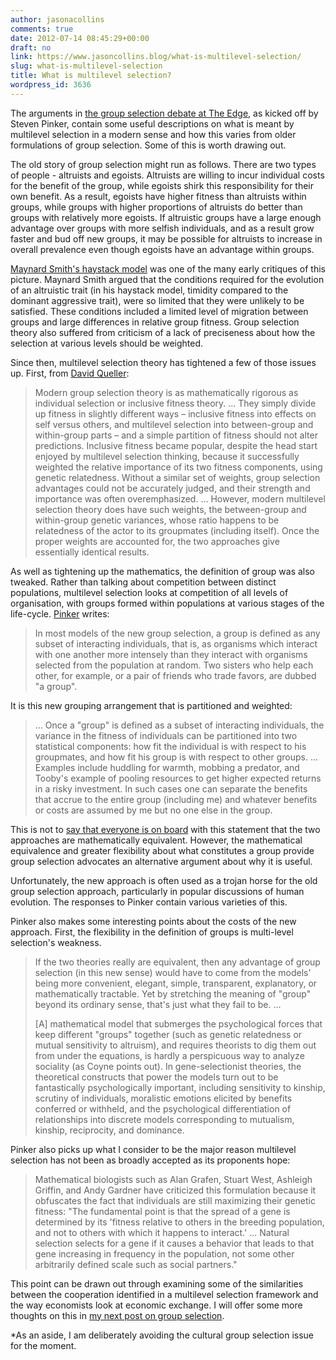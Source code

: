 ```yaml
---
author: jasonacollins
comments: true
date: 2012-07-14 08:45:29+00:00
draft: no
link: https://www.jasoncollins.blog/what-is-multilevel-selection/
slug: what-is-multilevel-selection
title: What is multilevel selection?
wordpress_id: 3636
---
```


The arguments in [the group selection debate at The Edge](http://edge.org/conversation/the-false-allure-of-group-selection), as kicked off by Steven Pinker, contain some useful descriptions on what is meant by multilevel selection in a modern sense and how this varies from older formulations of group selection. Some of this is worth drawing out.

The old story of group selection might run as follows. There are two types of people - altruists and egoists. Altruists are willing to incur individual costs for the benefit of the group, while egoists shirk this responsibility for their own benefit. As a result, egoists have higher fitness than altruists within groups, while groups with higher proportions of altruists do better than groups with relatively more egoists. If altruistic groups have a large enough advantage over groups with more selfish individuals, and as a result grow faster and bud off new groups, it may be possible for altruists to increase in overall prevalence even though egoists have an advantage within groups.

[Maynard Smith's haystack model](http://www.nature.com/doifinder/10.1038/2011145a0) was one of the many early critiques of this picture. Maynard Smith argued that the conditions required for the evolution of an altruistic trait (in his haystack model, timidity compared to the dominant aggressive trait), were so limited that they were unlikely to be satisfied. These conditions included a limited level of migration between groups and large differences in relative group fitness. Group selection theory also suffered from criticism of a lack of preciseness about how the selection at various levels should be weighted.

Since then, multilevel selection theory has tightened a few of those issues up. First, from [David Queller](http://edge.org/conversation/the-false-allure-of-group-selection#dq):


<blockquote>Modern group selection theory is as mathematically rigorous as individual selection or inclusive fitness theory. ... They simply divide up fitness in slightly different ways – inclusive fitness into effects on self versus others, and multilevel selection into between-group and within-group parts – and a simple partition of fitness should not alter predictions. Inclusive fitness became popular, despite the head start enjoyed by multilevel selection thinking, because it successfully weighted the relative importance of its two fitness components, using genetic relatedness. Without a similar set of weights, group selection advantages could not be accurately judged, and their strength and importance was often overemphasized. ... However, modern multilevel selection theory does have such weights, the between-group and within-group genetic variances, whose ratio happens to be relatedness of the actor to its groupmates (including itself). Once the proper weights are accounted for, the two approaches give essentially identical results.

</blockquote>

As well as tightening up the mathematics, the definition of group was also tweaked. Rather than talking about competition between distinct populations, multilevel selection looks at competition of all levels of organisation, with groups formed within populations at various stages of the life-cycle. [Pinker](http://edge.org/conversation/the-false-allure-of-group-selection#sp2) writes:


<blockquote>In most models of the new group selection, a group is defined as any subset of interacting individuals, that is, as organisms which interact with one another more intensely than they interact with organisms selected from the population at random. Two sisters who help each other, for example, or a pair of friends who trade favors, are dubbed "a group".

</blockquote>

It is this new grouping arrangement that is partitioned and weighted:


<blockquote>... Once a "group" is defined as a subset of interacting individuals, the variance in the fitness of individuals can be partitioned into two statistical components: how fit the individual is with respect to his groupmates, and how fit his group is with respect to other groups. ... Examples include huddling for warmth, mobbing a predator, and Tooby's example of pooling resources to get higher expected returns in a risky investment. In such cases one can separate the benefits that accrue to the entire group (including me) and whatever benefits or costs are assumed by me but no one else in the group.

</blockquote>

This is not to [say that everyone is on board](http://www.evolbio.mpg.de/~garcia/preprints/08.pdf) with this statement that the two approaches are mathematically equivalent. However, the mathematical equivalence and greater flexibility about what constitutes a group provide group selection advocates an alternative argument about why it is useful.

Unfortunately, the new approach is often used as a trojan horse for the old group selection approach, particularly in popular discussions of human evolution. The responses to Pinker contain various varieties of this.

Pinker also makes some interesting points about the costs of the new approach. First, the flexibility in the definition of groups is multi-level selection's weakness.


<blockquote>If the two theories really are equivalent, then any advantage of group selection (in this new sense) would have to come from the models' being more convenient, elegant, simple, transparent, explanatory, or mathematically tractable. Yet by stretching the meaning of "group" beyond its ordinary sense, that's just what they fail to be. ...

[A] mathematical model that submerges the psychological forces that keep different "groups" together (such as genetic relatedness or mutual sensitivity to altruism), and requires theorists to dig them out from under the equations, is hardly a perspicuous way to analyze sociality (as Coyne points out). In gene-selectionist theories, the theoretical constructs that power the models turn out to be fantastically psychologically important, including sensitivity to kinship, scrutiny of individuals, moralistic emotions elicited by benefits conferred or withheld, and the psychological differentiation of relationships into discrete models corresponding to mutualism, kinship, reciprocity, and dominance.

</blockquote>

Pinker also picks up what I consider to be the major reason multilevel selection has not been as broadly accepted as its proponents hope:


<blockquote>Mathematical biologists such as Alan Grafen, Stuart West, Ashleigh Griffin, and Andy Gardner have criticized this formulation because it obfuscates the fact that individuals are still maximizing their genetic fitness: "The fundamental point is that the spread of a gene is determined by its 'fitness relative to others in the breeding population, and not to others with which it happens to interact.' … Natural selection selects for a gene if it causes a behavior that leads to that gene increasing in frequency in the population, not some other arbitrarily defined scale such as social partners."

</blockquote>

This point can be drawn out through examining some of the similarities between the cooperation identified in a multilevel selection framework and the way economists look at economic exchange. I will offer some more thoughts on this in [my next post on group selection](https://www.jasoncollins.blog/groups-kin-and-self-interest/).

*As an aside, I am deliberately avoiding the cultural group selection issue for the moment.
